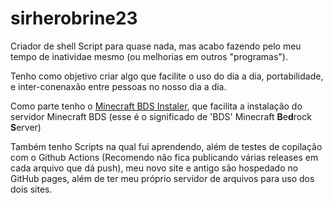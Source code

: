 # sirherobrine23

Criador de shell Script para quase nada, mas acabo fazendo pelo meu tempo de inatividae mesmo (ou melhorias em outros "programas").

Tenho como objetivo criar algo que facilite o uso do dia a dia, portabilidade, e inter-conenaxão entre pessoas no nosso dia a dia.

Como parte tenho o [Minecraft BDS Instaler](https://github.com/Sirherobrine23/Minecraft-Bedrock-auto-install), que facilita a instalação do servidor Minecraft BDS (esse é o significado de 'BDS' Minecraft **B**e**d**rock **S**erver)

Também tenho Scripts na qual fui aprendendo, além de testes de copilação com o Github Actions (Recomendo não fica publicando várias releases em cada arquivo que dá push), meu novo site e antigo são hospedado no GitHub pages, além de ter meu próprio servidor de arquivos para uso dos dois sites.

<!-- <img src="https://github.com/Sirherobrine23/Sirherobrine23/raw/master/media/2020-07-10-18-05-15_Trim.gif" width="409" height="228" /> -->
